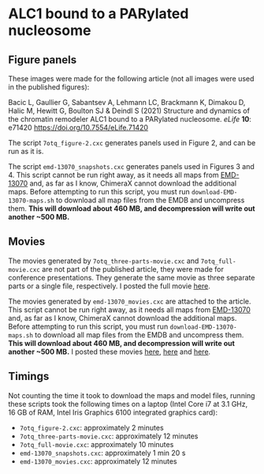 # ALC1 bound to a PARylated nucleosome

## Figure panels

These images were made for the following article (not all images were used in
the published figures):

Bacic L, Gaullier G, Sabantsev A, Lehmann LC, Brackmann K, Dimakou D, Halic M,
Hewitt G, Boulton SJ & Deindl S (2021) Structure and dynamics of the chromatin
remodeler ALC1 bound to a PARylated nucleosome. *eLife* **10**: e71420
<https://doi.org/10.7554/eLife.71420>

The script `7otq_figure-2.cxc` generates panels used in Figure 2, and can be run
as it is.

The script `emd-13070_snapshots.cxc` generates panels used in Figures 3 and 4.
This script cannot be run right away, as it needs all maps from
[EMD-13070](https://www.ebi.ac.uk/emdb/EMD-13070?tab=interpretation) and, as far
as I know, ChimeraX cannot download the additional maps. Before attempting to
run this script, you must run `download-EMD-13070-maps.sh` to download all map
files from the EMDB and uncompress them. **This will download about 460 MB, and
decompression will write out another ~500 MB.**

## Movies

The movies generated by `7otq_three-parts-movie.cxc` and `7otq_full-movie.cxc`
are not part of the published article, they were made for conference
presentations. They generate the same movie as three separate parts or a single
file, respectively. I posted the full movie
[here](https://twitter.com/Guillawme/status/1445098262994771970).

The movies generated by `emd-13070_movies.cxc` are attached to the article. This
script cannot be run right away, as it needs all maps from
[EMD-13070](https://www.ebi.ac.uk/emdb/EMD-13070?tab=interpretation) and, as far
as I know, ChimeraX cannot download the additional maps. Before attempting to
run this script, you must run `download-EMD-13070-maps.sh` to download all map
files from the EMDB and uncompress them. **This will download about 460 MB, and
decompression will write out another ~500 MB.** I posted these movies
[here](https://twitter.com/Guillawme/status/1443148476058116097),
[here](https://twitter.com/Guillawme/status/1443148514394087427) and
[here](https://twitter.com/Guillawme/status/1443148550028894216).

## Timings

Not counting the time it took to download the maps and model files, running
these scripts took the following times on a laptop (Intel Core i7 at 3.1 GHz, 16
GB of RAM, Intel Iris Graphics 6100 integrated graphics card):

- `7otq_figure-2.cxc`: approximately 2 minutes
- `7otq_three-parts-movie.cxc`: approximately 12 minutes
- `7otq_full-movie.cxc`: approximately 10 minutes
- `emd-13070_snapshots.cxc`: approximately 1 min 20 s
- `emd-13070_movies.cxc`: approximately 12 minutes

